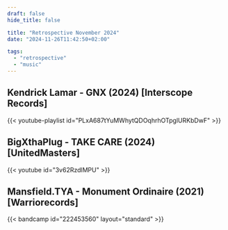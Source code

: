 ```yaml
---
draft: false
hide_title: false

title: "Retrospective November 2024"
date: "2024-11-26T11:42:50+02:00"

tags:
  - "retrospective"
  - "music"
---
```


## Kendrick Lamar - GNX (2024) [Interscope Records]

{{< youtube-playlist id="PLxA687tYuMWhytQDOqhrhOTpglURKbDwF" >}}

## BigXthaPlug - TAKE CARE (2024) [UnitedMasters]

{{< youtube id="3v62RzdlMPU" >}}

## Mansfield.TYA - Monument Ordinaire (2021) [Warriorecords]

{{< bandcamp id="222453560" layout="standard" >}}
